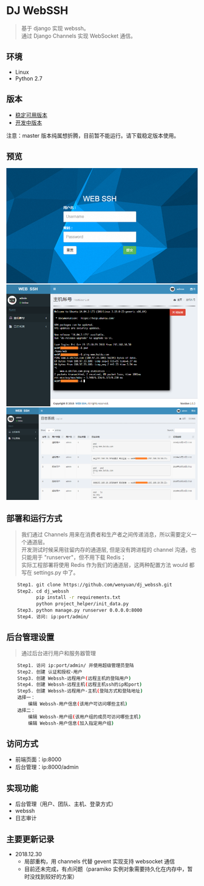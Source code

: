 # DJ WebSSH

> 基于 django 实现 webssh。 </br>
> 通过 Django Channels 实现 WebSocket 通信。

## 环境

* Linux
* Python 2.7

## 版本

* [稳定可用版本](https://github.com/wenyuan/dj_webssh/tree/gevent)
* [开发中版本](https://github.com/wenyuan/dj_webssh/tree/master)

注意：master 版本纯属想折腾，目前暂不能运行。请下载稳定版本使用。

## 预览

![login](https://github.com/wenyuan/dj_webssh/blob/master/static/img/login.png)
![webssh](https://github.com/wenyuan/dj_webssh/blob/master/static/img/webssh.png)
![log](https://github.com/wenyuan/dj_webssh/blob/master/static/img/log.png)

## 部署和运行方式

> 我们通过 Channels 用来在消费者和生产者之间传递消息，所以需要定义一个通道层。 </br>
> 开发测试时候采用驻留内存的通道层, 但是没有跨进程的 channel 沟通，也只能用于 "runserver"，但不用下载 Redis； </br>
> 实际工程部署将使用 Redis 作为我们的通道层，这两种配置方法 would 都写在 settings.py 中了。

```bash
	Step1. git clone https://github.com/wenyuan/dj_webssh.git
	Step2. cd dj_webssh
           pip install -r requirements.txt
           python project_helper/init_data.py
	Step3. python manage.py runserver 0.0.0.0:8000
	Step4. 访问: ip:port/admin/
```

## 后台管理设置

> 通过后台进行用户和服务器管理

```bash
	Step1. 访问 ip:port/admin/ 并使用超级管理员登陆
	Step2. 创建 认证和授权-用户
	Step3. 创建 Webssh-远程用户(远程主机的登陆用户)
	Step4. 创建 Webssh-远程主机(远程主机ssh的ip和port)
	Step5. 创建 Webssh-远程用户-主机(登陆方式和登陆地址)
	选择一：
		编辑 Webssh-用户信息(该用户可访问哪些主机)
	选择二：
		编辑 Webssh-用户组(该用户组的成员可访问哪些主机)
		编辑 Webssh-用户信息(加入指定用户组)
```

## 访问方式

* 前端页面：ip:8000
* 后台管理：ip:8000/admin

## 实现功能

* 后台管理（用户、团队、主机、登录方式）
* webssh
* 日志审计

## 主要更新记录

* 2018.12.30
  * 局部重构，用 channels 代替 gevent 实现支持 websocket 通信
  * 目前还未完成，有点问题（paramiko 实例对象需要持久化在内存中，暂时没找到较好的方案）
